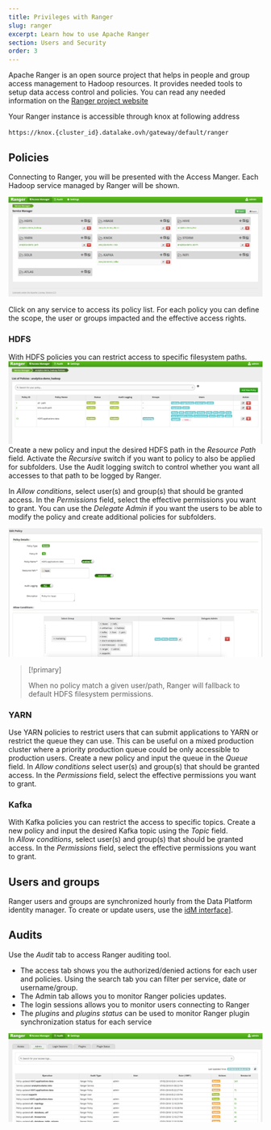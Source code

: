 ```yaml
---
title: Privileges with Ranger
slug: ranger
excerpt: Learn how to use Apache Ranger
section: Users and Security
order: 3
---
```


Apache Ranger is an open source project that helps in people and group access management to Hadoop resources.
It provides needed tools to setup data access control and policies.
You can read any needed information on the [Ranger project website](https://ranger.apache.org/)

Your Ranger instance is accessible through knox at following address

`https://knox.{cluster_id}.datalake.ovh/gateway/default/ranger`

## Policies

Connecting to Ranger, you will be presented with the Access Manger.
Each Hadoop service managed by Ranger will be shown.

![Ranger services](images/access_manager.png)

Click on any service to access its policy list. For each policy you can define the scope, the user or groups impacted
and the effective access rights.


### HDFS
With HDFS policies you can restrict access to specific filesystem paths.
![HDFS policies list](images/access_manager_policies.png)
Create a new policy and input the desired HDFS path in the *Resource Path* field. Activate the *Recursive* switch
if you want to policy to also be applied for subfolders. Use the Audit logging switch to control whether you want
all accesses to that path to be logged by Ranger.

In *Allow conditions*, select user(s) and group(s) that should be granted access. In the *Permissions* field,
select the effective permissions you want to grant. You can use the *Delegate Admin* if you want the users to be able to
modify the policy and create additional policies for subfolders.

![View policies manager](images/access_manager_policies_edit.png)

> [!primary]
>
> When no policy match a given user/path, Ranger will fallback to default HDFS filesystem permissions.
>

### YARN
Use YARN policies to restrict users that can submit applications to YARN or restrict the queue they can use.
This can be useful on a mixed production cluster where a priority production queue could be only accessible to production
users.
Create a new policy and input the queue in the *Queue* field. In *Allow conditions*  select user(s) and group(s) that
should be granted access. In the *Permissions* field, select the effective permissions you want to grant.

### Kafka
With Kafka policies you can restrict the access to specific topics.
Create a new policy and input the desired Kafka topic using the *Topic* field.  
In *Allow conditions*,  select user(s) and group(s) that should be granted access.
In the *Permissions* field, select the effective permissions you want to grant.


## Users and groups
Ranger users and groups are synchronized hourly from the Data Platform identity manager. To create or update users, use the [idM interface](../introduction-im/guide.en-gb.md)].

## Audits

Use the *Audit* tab to access Ranger auditing tool.

- The access tab shows you the authorized/denied actions for each user and
policies. Using the search tab you can filter per service, date or username/group.
- The Admin tab allows you to monitor Ranger policies updates.
- The login sessions allows you to monitor users connecting to Ranger
- The *plugins* and *plugins status* can be used to monitor Ranger plugin synchronization status for each service

![Ranger audit](images/audit_admin.png)
